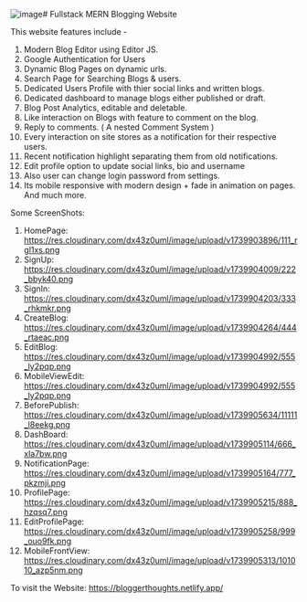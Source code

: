 ![image](https://github.com/user-attachments/assets/1c32d638-0b0d-46d5-b954-9cac52aec98b)# Fullstack MERN Blogging Website


This website features include -
1. Modern Blog Editor using Editor JS.
2. Google Authentication for Users
3. Dynamic Blog Pages on dynamic urls.
4. Search Page for Searching Blogs & users.
5. Dedicated Users Profile with thier social links and written blogs.
6. Dedicated dashboard to manage blogs either published or draft.
7. Blog Post Analytics, editable and deletable.
8. Like interaction on Blogs with feature to comment on the blog.
9. Reply to comments. ( A nested Comment System )
10. Every interaction on site stores as a notification for their respective users.
11. Recent notification highlight separating them from old notifications.
12. Edit profile option to update social links, bio and username
13. Also user can change login password from settings.
14. Its mobile responsive with modern design + fade in animation on pages.
And much more.

Some ScreenShots:
1. HomePage:   https://res.cloudinary.com/dx43z0uml/image/upload/v1739903896/111_rgl1xs.png
2. SignUp:     https://res.cloudinary.com/dx43z0uml/image/upload/v1739904009/222_bbyk40.png
3. SignIn:     https://res.cloudinary.com/dx43z0uml/image/upload/v1739904203/333_rhkmkr.png
4. CreateBlog: https://res.cloudinary.com/dx43z0uml/image/upload/v1739904264/444_rtaeac.png
5. EditBlog:   https://res.cloudinary.com/dx43z0uml/image/upload/v1739904992/555_ly2pqp.png
6. MobileViewEdit: https://res.cloudinary.com/dx43z0uml/image/upload/v1739904992/555_ly2pqp.png
7. BeforePublish:  https://res.cloudinary.com/dx43z0uml/image/upload/v1739905634/11111_l8eekg.png
8. DashBoard:      https://res.cloudinary.com/dx43z0uml/image/upload/v1739905114/666_xla7bw.png
9. NotificationPage:  https://res.cloudinary.com/dx43z0uml/image/upload/v1739905164/777_pkzmji.png
10. ProfilePage:    https://res.cloudinary.com/dx43z0uml/image/upload/v1739905215/888_hzqsq7.png
11. EditProfilePage:  https://res.cloudinary.com/dx43z0uml/image/upload/v1739905258/999_ouo9fk.png
12. MobileFrontView:  https://res.cloudinary.com/dx43z0uml/image/upload/v1739905313/101010_azp5nm.png













To visit the Website: https://bloggerthoughts.netlify.app/

